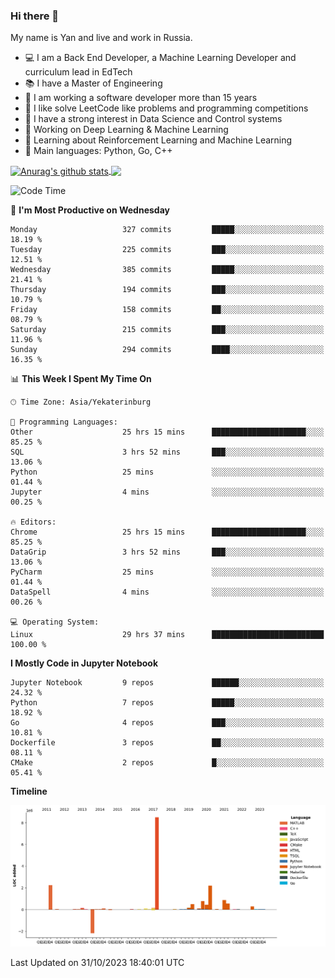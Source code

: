 ### Hi there 👋

My name is Yan and live and work in Russia.

- 💻 I am a Back End Developer, a Machine Learning Developer and curriculum lead in EdTech
- 📚 I have a Master of Engineering
- 🤔 I am working a software developer more than 15 years
- 🌱 I like solve LeetCode like problems and programming competitions
- 📝 I have a strong interest in Data Science and Control systems
- 🔭 Working on Deep Learning & Machine Learning
- 🌱 Learning about Reinforcement Learning and Machine Learning
- 🌟 Main languages: Python, Go, C++

<!--


**yanchick/yanchick** is a ✨ _special_ ✨ repository because its `README.md` (this file) appears on your GitHub profile.

Here are some ideas to get you started:

- I am a self taught Full Stack Developer and a Machine Learning Developer
- 🌱 I’m currently learning ...
- 👯 I’m looking to collaborate on ...
- 🤔 I’m looking for help with ...
- 💬 Ask me about ...
- 📫 How to reach me: ...
- 😄 Pronouns: ...
- ⚡ Fun fact: ...

-->


<a href="https://github.com/anuraghazra/github-readme-stats">
    <img align="center" src="https://github-readme-stats.vercel.app/api?username=yanchick&count_private=true" alt="Anurag's github stats" />
</a>
<a href="https://github.com/anuraghazra/github-readme-stats">
    <img align="center" src="https://github-readme-stats.vercel.app/api/top-langs/?username=yanchick&hide=javascript,html,CSS" />
</a>

<!--START_SECTION:waka-->
![Code Time](http://img.shields.io/badge/Code%20Time-967%20hrs%2034%20mins-blue)

📅 **I'm Most Productive on Wednesday** 

```text
Monday                   327 commits         █████░░░░░░░░░░░░░░░░░░░░   18.19 % 
Tuesday                  225 commits         ███░░░░░░░░░░░░░░░░░░░░░░   12.51 % 
Wednesday                385 commits         █████░░░░░░░░░░░░░░░░░░░░   21.41 % 
Thursday                 194 commits         ███░░░░░░░░░░░░░░░░░░░░░░   10.79 % 
Friday                   158 commits         ██░░░░░░░░░░░░░░░░░░░░░░░   08.79 % 
Saturday                 215 commits         ███░░░░░░░░░░░░░░░░░░░░░░   11.96 % 
Sunday                   294 commits         ████░░░░░░░░░░░░░░░░░░░░░   16.35 % 
```


📊 **This Week I Spent My Time On** 

```text
🕑︎ Time Zone: Asia/Yekaterinburg

💬 Programming Languages: 
Other                    25 hrs 15 mins      █████████████████████░░░░   85.25 % 
SQL                      3 hrs 52 mins       ███░░░░░░░░░░░░░░░░░░░░░░   13.06 % 
Python                   25 mins             ░░░░░░░░░░░░░░░░░░░░░░░░░   01.44 % 
Jupyter                  4 mins              ░░░░░░░░░░░░░░░░░░░░░░░░░   00.25 % 

🔥 Editors: 
Chrome                   25 hrs 15 mins      █████████████████████░░░░   85.25 % 
DataGrip                 3 hrs 52 mins       ███░░░░░░░░░░░░░░░░░░░░░░   13.06 % 
PyCharm                  25 mins             ░░░░░░░░░░░░░░░░░░░░░░░░░   01.44 % 
DataSpell                4 mins              ░░░░░░░░░░░░░░░░░░░░░░░░░   00.26 % 

💻 Operating System: 
Linux                    29 hrs 37 mins      █████████████████████████   100.00 % 
```

**I Mostly Code in Jupyter Notebook** 

```text
Jupyter Notebook         9 repos             ██████░░░░░░░░░░░░░░░░░░░   24.32 % 
Python                   7 repos             █████░░░░░░░░░░░░░░░░░░░░   18.92 % 
Go                       4 repos             ███░░░░░░░░░░░░░░░░░░░░░░   10.81 % 
Dockerfile               3 repos             ██░░░░░░░░░░░░░░░░░░░░░░░   08.11 % 
CMake                    2 repos             █░░░░░░░░░░░░░░░░░░░░░░░░   05.41 % 
```



**Timeline**

![Lines of Code chart](https://raw.githubusercontent.com/yanchick/yanchick/main/assets/bar_graph.png)


 Last Updated on 31/10/2023 18:40:01 UTC
<!--END_SECTION:waka-->

